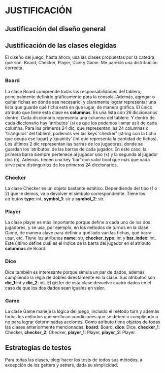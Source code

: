 # **JUSTIFICACIÓN**  
## **Justificación** del diseño general  
## Justificación de las clases elegidas  
El diseño del juego, hasta ahora, usa las clases propuestas por la catedra, que son: Board, Checker, Player, Dice y Game.  Me pareció una distribución correcta.  
### Board  
La clase Board comprende todas las responsabilidades del tablero, principalmente definirlo gráficamente para la consola. Además, agregar o quitar fichas en donde sea necesario, y claramente lograr representar una lista que guarde qué ficha está en qué lugar, de manera gráfica. El único atributo que tiene esta clase es __columnas__. Es una lista con 26 diccionarios dentro. Cada diccionario representa una columna del tablero. Y dentro de cada diccionario hay ‘atributos’ (si es que los podemos llamar así) de cada columna. Para los primeros 24 dic, que representan las 24 columnas o ‘triángulos’ del tablero, podemos ver las keys ‘checker’ (string con la ficha que ocupa ese lugar) y ‘quantity’ (int que representa la cantidad de fichas). Los últimos 2 dic representan las barras de los jugadores, donde se guardan los ‘atributos’ de las barras de cada jugador. En este caso, la primera barra siempre pertenece al jugador uno (x) y la segunda al jugador dos (o). Además, tienen una key ‘bar’ con valor bool que más que nada sirve para distinguirlos de los primeros 24 diccionarios.  
### Checker  
La clase Checker es un objeto bastante estático. Dependiendo del tipo (1 o 2) que le demos, va a devolver el símbolo correspondiente. Tiene los atributos __type__: int, __symbol_1__: str y __symbol_2__: str.  
### Player  
La clase player es más importante porque define a cada uno de los dos jugadores, y se usa, por ejemplo, en los métodos de turnos en la clase Game, de manera clave para definir a qué lado van las fichas, qué barra usar, etc. Tiene los atributos __name__: str, __checker_type__: int y __bar_index__: int. Este último define cuál es el índice de la barra del jugador en el atributo __columnas__ de Board.  
### Dice  
Dice también es interesante porque simula un par de dados, además cumpliendo la regla de dobles directamente en la clase. Sus atributos son __die_1__:int y __die_2__: int. El getter de esta clase devuelve cuatro dados en el caso de que los dos dados sean iguales en valor.  
### Game  
La clase Game maneja la lógica del juego, incluido el método turn y además todos los métodos que verifican condiciones que se deben ir cumpliendo o no para lograr determinadas acciones. Como atributo tiene objetos de todas las clases anteriormente mencionadas. __board__: Board, __dice__: Dice, __checker_1__: Checker, __checker_2__: Checker, __player_1__: Player, __player_2__: Player.  
  
## Estrategias de testes  
Para todas las clases, elegí hacer los tests de todos sus métodos, a excepción de los getters y setters, dada su simplicidad.  
  
